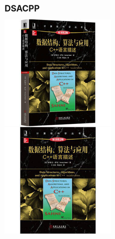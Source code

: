 # DSACPP
<tr>

<td><img src= images/dsa_a.jpg border=0></td>

<td><img src= images/dsa_b.jpg border=0></td>

</tr>